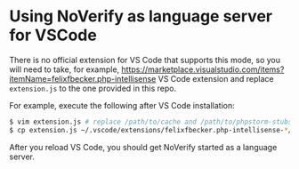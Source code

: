 # Using NoVerify as language server for VSCode

There is no official extension for VS Code that supports this mode, so you will need to take, for example, https://marketplace.visualstudio.com/items?itemName=felixfbecker.php-intellisense VS Code extension and replace `extension.js` to the one provided in this repo.

For example, execute the following after VS Code installation:

```sh
$ vim extension.js # replace /path/to/cache and /path/to/phpstorm-stubs to proper values
$ cp extension.js ~/.vscode/extensions/felixfbecker.php-intellisense-*/out/extension.js
```

After you reload VS Code, you should get NoVerify started as a language server.
